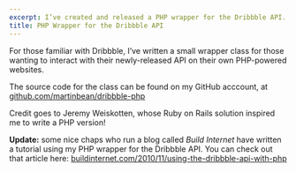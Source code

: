 ```yaml
---
excerpt: I’ve created and released a PHP wrapper for the Dribbble API.
title: PHP Wrapper for the Dribbble API
---
```

For those familiar with Dribbble, I’ve written a small wrapper class for those wanting to interact with their newly-released API on their own PHP-powered websites.

The source code for the class can be found on my GitHub acccount, at [github.com/martinbean/dribbble-php][1]

Credit goes to Jeremy Weiskotten, whose Ruby on Rails solution inspired me to write a PHP version!

**Update:** some nice chaps who run a blog called _Build Internet_ have written a tutorial using my PHP wrapper for the Dribbble API.
You can check out that article here: [buildinternet.com/2010/11/using-the-dribbble-api-with-php][2]

[1]: https://github.com/martinbean/dribbble-php
[2]: http://buildinternet.com/2010/11/using-the-dribbble-api-with-php/
